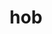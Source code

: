 ---
category: 3-letters
denotation: null
name: hob
reference_link: https://www.etymonline.com/word/hob
root_language: null
root_name: null
title: hob
type: free
word_sums:
- respelling: hob
  sum: 'Hob + '
---